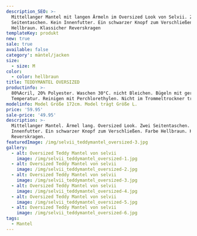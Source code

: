 ```yaml
---
description_SEO: >-
  Mittellanger Mantel mit langen Ärmeln im Oversized Look von Selvii. Zwei
  Seitentaschen. Kein Innenfutter. Ein schwarzer Knopf zum Verschließen. Farbe
  Hellbraun. Klassicher Reverskragen
templateKey: produkt
new: true
sale: true
available: false
category': mäntel/jacken
size:
  - size: M
color:
  - color: hellbraun
title: TEDDYMANTEL OVERSIZED
productinfo: >-
  80%Acril, 20% Polyester. Waschen 30°C. nicht Bleichen. Bügeln mit geringerer
  Temperatur. Reinigen mit Perchlorethylen. Nicht im Trommeltrockner trocknen
modelinfo: Model Größe 172cm. Model trägt Größe L.
price: '59.95'
sale-price: '49.95'
description: >-
  Mittellanger Mantel. Ärmel lang. Oversized Look. Zwei Seitentaschen. Kein
  Innenfutter. Ein schwarzer Knopf zum Verschließen. Farbe Hellbraun. Klassicher
  Reverskragen.
featuredImage: /img/selvii_teddymantel_oversized-3.jpg
gallery:
  - alt: Oversized Teddy Mantel von selvii
    image: /img/selvii_teddymantel_oversized-1.jpg
  - alt: Oversized Teddy Mantel von selvii
    image: /img/selvii_teddymantel_oversized-2.jpg
  - alt: Oversized Teddy Mantel von selvii
    image: /img/selvii_teddymantel_oversized-3.jpg
  - alt: Oversized Teddy Mantel von selvii
    image: /img/selvii_teddymantel_oversized-4.jpg
  - alt: Oversized Teddy Mantel von selvii
    image: /img/selvii_teddymantel_oversized-5.jpg
  - alt: Oversized Teddy Mantel von selvii
    image: /img/selvii_teddymantel_oversized-6.jpg
tags:
  - Mantel
---
```


